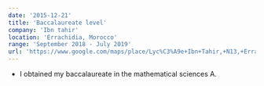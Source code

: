 ```yaml
---
date: '2015-12-21'
title: 'Baccalaureate level'
company: 'Ibn tahir'
location: 'Errachidia, Morocco'
range: 'September 2018 - July 2019'
url: 'https://www.google.com/maps/place/Lyc%C3%A9e+Ibn+Tahir,+N13,+Errachidia/@31.9218387,-4.4435298,17z/data=!3m1!4b1!4m6!3m5!1s0xd984a7c0f154027:0x17583b54f9d0f38!8m2!3d31.9220963!4d-4.4436149!16s%2Fg%2F11bw1y3yhv?entry=ttu'
---
```


-  I obtained my baccalaureate in the mathematical sciences A.